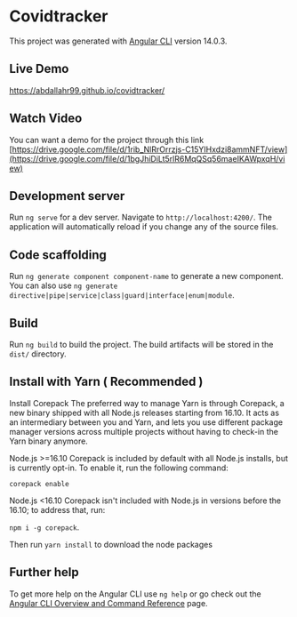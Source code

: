
# Covidtracker

This project was generated with [Angular CLI](https://github.com/angular/angular-cli) version 14.0.3.

## Live Demo
https://abdallahr99.github.io/covidtracker/

## Watch Video
You can want a demo for the project through this link
[https://drive.google.com/file/d/1rib_NlRrOrrzjs-C15YIHxdzi8ammNFT/view](https://drive.google.com/file/d/1bgJhiDiLt5rlR6MqQSq56maeIKAWpxqH/view)

## Development server

Run `ng serve` for a dev server. Navigate to `http://localhost:4200/`. The application will automatically reload if you change any of the source files.

## Code scaffolding

Run `ng generate component component-name` to generate a new component. You can also use `ng generate directive|pipe|service|class|guard|interface|enum|module`.

## Build

Run `ng build` to build the project. The build artifacts will be stored in the `dist/` directory.

## Install with Yarn ( Recommended )

Install Corepack
The preferred way to manage Yarn is through Corepack, a new binary shipped with all Node.js releases starting from 16.10. It acts as an intermediary between you and Yarn, and lets you use different package manager versions across multiple projects without having to check-in the Yarn binary anymore.

Node.js >=16.10
Corepack is included by default with all Node.js installs, but is currently opt-in. To enable it, run the following command:

`corepack enable`

Node.js <16.10
Corepack isn't included with Node.js in versions before the 16.10; to address that, run:

`npm i -g corepack`.

Then run `yarn install` to download the node packages

## Further help

To get more help on the Angular CLI use `ng help` or go check out the [Angular CLI Overview and Command Reference](https://angular.io/cli) page.
